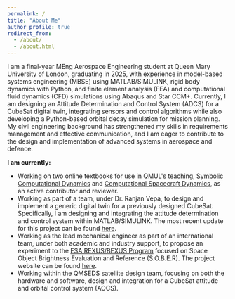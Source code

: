 ```yaml
---
permalink: /
title: "About Me"
author_profile: true
redirect_from: 
  - /about/
  - /about.html
---
```


I am a final-year MEng Aerospace Engineering student at Queen Mary University of London, graduating in 2025, with experience in model-based systems engineering (MBSE) using MATLAB/SIMULINK, rigid body dynamics with Python, and finite element analysis (FEA) and computational fluid dynamics (CFD) simulations using Abaqus and Star CCM+. Currently, I am designing an Attitude Determination and Control System (ADCS) for a CubeSat digital twin, integrating sensors and control algorithms while also developing a Python-based orbital decay simulation for mission planning. My civil engineering background has strengthened my skills in requirements management and effective communication, and I am eager to contribute to the design and implementation of advanced systems in aerospace and defence.


**I am currently:**
- Working on two online textbooks for use in QMUL's teaching, [Symbolic Computational Dynamics](https://github.com/angadhn/ComputationalDynamics) and [Computational Spacecraft Dynamics](https://github.com/angadhn/SpacecraftDynamics), as an active contributor and reviewer.
- Working as part of a team, under Dr. Ranjan Vepa, to design and implement a generic digital twin for a previously designed CubeSat. Specifically, I am designing and integrating the attitude determination and control system within MATLAB/SIMULINK. The most recent update for this project can be found [here](https://joosty.github.io/posts/2024/11/cubesat-dynamics/).
- Working as the lead mechanical engineer as part of an international team, under both academic and industry support, to propose an experiment to the [ESA REXUS/BEXUS Program](https://rexusbexus.net/) focused on Space Object Brightness Evaluation and Reference (S.O.B.E.R). The project website can be found [here](https://projectsober.github.io/).
- Working within the QMSEDS satellite design team, focusing on both the hardware and software, design and integration for a CubeSat attitude and orbital control system (AOCS).
